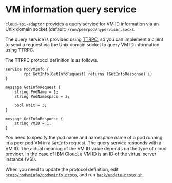 # VM information query service

`cloud-api-adaptor` provides a query service for VM ID information via an Unix domain socket (default: `/run/peerpod/hypervisor.sock`).

The query service is provided using [TTRPC](https://github.com/containerd/ttrpc), so you can implement a client to send a request via the Unix domain socket to query VM ID information using TTRPC.

The TTRPC protocol definition is as follows.

```
service PodVMInfo {
        rpc GetInfo(GetInfoRequest) returns (GetInfoResponse) {}
}

message GetInfoRequest {
    string PodName = 1;
    string PodNamespace = 2;

    bool Wait = 3;
}

message GetInfoResponse {
    string VMID = 1;
}
```

You need to specify the pod name and namespace name of a pod running in a peer pod VM in a `GetInfo` request. The query service responds with a VM ID.  The actual meaning of the VM ID value depends on the type of cloud provider. In the case of IBM Cloud, a VM ID is an ID of the virtual server instance (VSI).

When you need to update the protocol definition, edit [`proto/podvminfo/podvminfo.proto`](/proto/podvminfo/podvminfo.proto), and run [`hack/update-proto.sh`](/hack/update-proto.sh).
